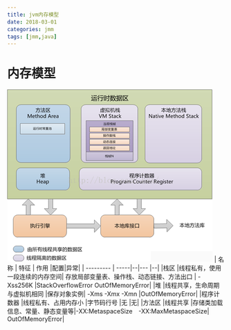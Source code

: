 ```yaml
---
title: jvm内存模型
date: 2018-03-01
categories: jmm
tags: [jmm,java]
---
```

# 内存模型
![](/img/jmm/20150720152805765.png "java内存模型")
| 名称      | 特征 | 作用 |配置|异常|
| --------- | -----|--|--- |--|
|栈区	|线程私有，使用一段连续的内存空间|	存放局部变量表、操作栈、动态链接、方法出口	| -Xss256K	|StackOverflowError OutOfMemoryError|
|堆	|线程共享，生命周期与虚拟机相同	|保存对象实例|	-Xms -Xmx -Xmn	|OutOfMemoryError|
|程序计数器	|线程私有、占用内存小	|字节码行号	|无	|无|
|方法区	|线程共享	|存储类加载信息、常量、静态变量等|-XX:MetaspaceSize　-XX:MaxMetaspaceSize|	OutOfMemoryError|
